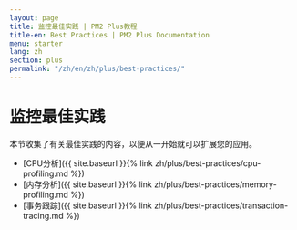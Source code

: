 ```yaml
---
layout: page
title: 监控最佳实践 | PM2 Plus教程
title-en: Best Practices | PM2 Plus Documentation
menu: starter
lang: zh
section: plus
permalink: "/zh/en/zh/plus/best-practices/"
---
```


# 监控最佳实践

本节收集了有关最佳实践的内容，以便从一开始就可以扩展您的应用。

- [CPU分析]({{ site.baseurl }}{% link zh/plus/best-practices/cpu-profiling.md %})
- [内存分析]({{ site.baseurl }}{% link zh/plus/best-practices/memory-profiling.md %})
- [事务跟踪]({{ site.baseurl }}{% link zh/plus/best-practices/transaction-tracing.md %})
